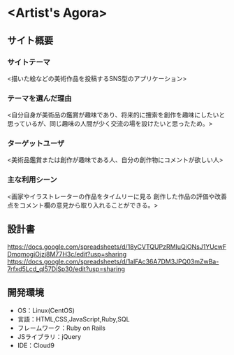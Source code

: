 # <Artist's Agora>

## サイト概要
### サイトテーマ
<描いた絵などの美術作品を投稿するSNS型のアプリケーション>

### テーマを選んだ理由
<自分自身が美術品の鑑賞が趣味であり、将来的に捜索を創作を趣味にしたいと思っているが、同じ趣味の人間が少く交流の場を設けたいと思ったため。>

### ターゲットユーザ
<美術品鑑賞または創作が趣味である人、自分の創作物にコメントが欲しい人>

### 主な利用シーン
<画家やイラストレーターの作品をタイムリーに見る
創作した作品の評価や改善点をコメント欄の意見から取り入れることができる。>

## 設計書
<https://docs.google.com/spreadsheets/d/18yCVTQUPzRMIuQiONsJ1YUcwFDmqmogiOjzj8M77H3c/edit?usp=sharing>
<https://docs.google.com/spreadsheets/d/1alFAc36A7DM3JPQ03mZwBa-7rfxd5Lcd_ql57DiSp30/edit?usp=sharing>

## 開発環境
- OS：Linux(CentOS)
- 言語：HTML,CSS,JavaScript,Ruby,SQL
- フレームワーク：Ruby on Rails
- JSライブラリ：jQuery
- IDE：Cloud9

